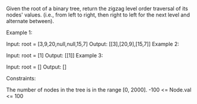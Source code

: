 Given the root of a binary tree, return the zigzag level order traversal of its nodes' values. (i.e., from left to right, then right to left for the next level and alternate between).

 
Example 1:


Input: root = [3,9,20,null,null,15,7]
Output: [[3],[20,9],[15,7]]
Example 2:

Input: root = [1]
Output: [[1]]
Example 3:

Input: root = []
Output: []
 

Constraints:

The number of nodes in the tree is in the range [0, 2000].
-100 <= Node.val <= 100